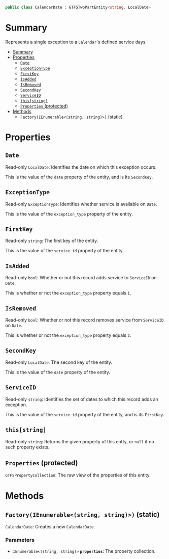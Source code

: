 ```csharp
public class CalendarDate : GTFSTwoPartEntity<string, LocalDate>
```

# Summary
Represents a single exception to a `Calendar`'s defined service days.

- [Summary](#summary)
- [Properties](#properties)
  - [`Date`](#date)
  - [`ExceptionType`](#exceptiontype)
  - [`FirstKey`](#firstkey)
  - [`IsAdded`](#isadded)
  - [`IsRemoved`](#isremoved)
  - [`SecondKey`](#secondkey)
  - [`ServiceID`](#serviceid)
  - [`this[string]`](#thisstring)
  - [`Properties` (protected)](#properties-protected)
- [Methods](#methods)
  - [`Factory(IEnumerable<(string, string)>)` (static)](#factoryienumerablestring-string-static)



# Properties


## `Date`
Read-only `LocalDate`: Identifies the date on which this exception occurs.

This is the value of the `date` property of the entity, and is its `SecondKey`.


## `ExceptionType`
Read-only `ExceptionType`: Identifies whether service is available on `Date`.

This is the value of the `exception_type` property of the entity.


## `FirstKey`
Read-only `string`: The first key of the entity.

This is the value of the `service_id` property of the entity.


## `IsAdded`
Read-only `bool`: Whether or not this record adds service to `ServiceID` on `Date`.

This is whether or not the `exception_type` property equals `1`.


## `IsRemoved`
Read-only `bool`: Whether or not this record removes service from `ServiceID` on `Date`.

This is whether or not the `exception_type` property equals `2`.


## `SecondKey`
Read-only `LocalDate`: The second key of the entity.

This is the value of the `date` property of the entity.


## `ServiceID`
Read-only `string`: Identifies the set of dates to which this record adds an exception.

This is the value of the `service_id` property of the entity, and is its `FirstKey`.


## `this[string]`
Read-only `string`: Returns the given property of this entty, or `null` if no such property exists.


## `Properties` (protected)
`GTFSPropertyCollection`: The raw view of the properties of this entity.



# Methods


## `Factory(IEnumerable<(string, string)>)` (static)
`CalendarDate`: Creates a new `CalendarDate`.

### Parameters
* `IEnumerable<(string, string)>` **`properties`**: The property collection.